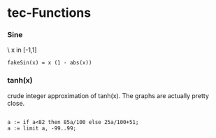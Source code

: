 # tec-Functions

### Sine 
\\ x in [-1,1]
```
fakeSin(x) = x (1 - abs(x))
```


### tanh(x)
crude integer approximation of tanh(x). The graphs are actually pretty close.
```: tanh ( n1--n2 ) dup 82 < if 85 * 100 / else 25 * 100 / 51 + then 99 min -99 max ;

a := if a<82 then 85a/100 else 25a/100+51;
a := limit a, -99..99;
```
